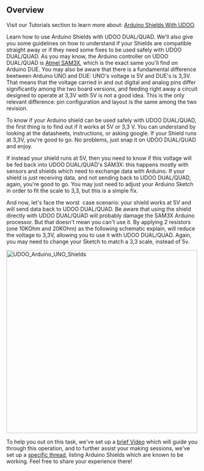## Overview

Visit our Tutorials section to learn more about: [Arduino Shields With UDOO](https://www.udoo.org/tutorial/arduino-shields-udoo/).

Learn how to use Arduino Shields with UDOO DUAL/QUAD. We'll also give you some guidelines on how to understand if your Shields are compatible straight away or if they need some fixes to be used safely with UDOO DUAL/QUAD.
As you may know, the Arduino controller on UDOO DUAL/QUAD is <a title="SAM3X" href="http://www.atmel.com/images/doc11057s.pdf">Atmel SAM3X</a>, which is the exact same you'll find on Arduino DUE. You may also be aware that there is a fundamental difference beetween Arduino UNO and DUE: UNO's voltage is 5V and DUE's is 3,3V. That means that the voltage carried in and out digital and analog pins differ significantly among the two board versions, and feeding right away a circuit designed to operate at 3,3V with 5V is not a good idea.
This is the only relevant difference: pin configuration and layout is the same among the two revision.

To know if your Arduino shield can be used safely with UDOO DUAL/QUAD, the first thing is to find out if it works at 5V or 3,3 V. You can understand by looking at the datasheets, instructions, or asking google. If your Shield runs at 3,3V, you're good to go. No problems, just snap it on UDOO DUAL/QUAD and enjoy.

If instead your shield runs at 5V, then you need to know if this voltage will be fed back into UDOO DUAL/QUAD's SAM3X: this happens mostly with sensors and shields which need to exchange data with Arduino. If your shield is just receiving data, and not sending back to UDOO DUAL/QUAD, again, you're good to go. You may just need to adjust your Arduino Sketch in order to fit the scale to 3,3, but this is a simple fix.

And now, let's face the worst  case scenario: your shield works at 5V and will send data back to UDOO DUAL/QUAD. Be aware that using the shield directly with UDOO DUAL/QUAD will probably damage the SAM3X Arduino processor. But that doesn't mean you can't use it.
By applying 2 resistors (one 10KOhm and 20KOhm) as the following schematic explain, will reduce the voltage to 3,3V, allowing you to use it with UDOO DUAL/QUAD. Again, you may need to change your Sketch to match a 3,3 scale, instead of 5v.

<img class="aligncenter size-large wp-image-3650" alt="UDOO_Arduino_UNO_Shields" src="https://www.udoo.org/wp-content/uploads/2014/04/UDOO_Arduino_UNO_Shields-1024x878.jpg" width="500" height="478" />

To help you out on this task, we've set up a <a href="https://www.youtube.com/watch?v=cEwem_8Apvc&amp;feature=youtu.be">brief Video</a> which will guide you through this operation, and to further assist your making sessions, we've set up a <a title="Arduino Shields compatibility UDOO" href="https://www.udoo.org/forum/arduino-shields-compatibility-list-share-your-experiences-t1353.html">specific thread</a>, listing Arduino Shields which are known to be working. Feel free to share your experience there!